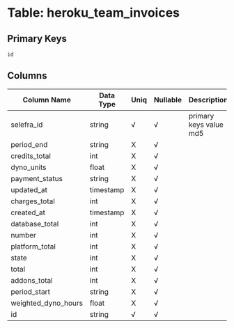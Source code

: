 # Table: heroku_team_invoices

## Primary Keys 

```
id
```


## Columns 

|  Column Name   |  Data Type  | Uniq | Nullable | Description | 
|  ----  | ----  | ----  | ----  | ---- | 
| selefra_id | string | √ | √ | primary keys value md5 | 
| period_end | string | X | √ |  | 
| credits_total | int | X | √ |  | 
| dyno_units | float | X | √ |  | 
| payment_status | string | X | √ |  | 
| updated_at | timestamp | X | √ |  | 
| charges_total | int | X | √ |  | 
| created_at | timestamp | X | √ |  | 
| database_total | int | X | √ |  | 
| number | int | X | √ |  | 
| platform_total | int | X | √ |  | 
| state | int | X | √ |  | 
| total | int | X | √ |  | 
| addons_total | int | X | √ |  | 
| period_start | string | X | √ |  | 
| weighted_dyno_hours | float | X | √ |  | 
| id | string | √ | √ |  | 


